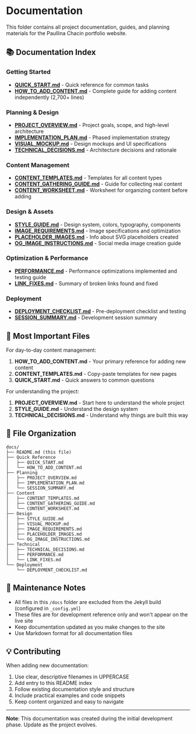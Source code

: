 # Documentation

This folder contains all project documentation, guides, and planning materials for the Paullina Chacin portfolio website.

## 📚 Documentation Index

### Getting Started
- **[QUICK_START.md](QUICK_START.md)** - Quick reference for common tasks
- **[HOW_TO_ADD_CONTENT.md](HOW_TO_ADD_CONTENT.md)** - Complete guide for adding content independently (2,700+ lines)

### Planning & Design
- **[PROJECT_OVERVIEW.md](PROJECT_OVERVIEW.md)** - Project goals, scope, and high-level architecture
- **[IMPLEMENTATION_PLAN.md](IMPLEMENTATION_PLAN.md)** - Phased implementation strategy
- **[VISUAL_MOCKUP.md](VISUAL_MOCKUP.md)** - Design mockups and UI specifications
- **[TECHNICAL_DECISIONS.md](TECHNICAL_DECISIONS.md)** - Architecture decisions and rationale

### Content Management
- **[CONTENT_TEMPLATES.md](CONTENT_TEMPLATES.md)** - Templates for all content types
- **[CONTENT_GATHERING_GUIDE.md](CONTENT_GATHERING_GUIDE.md)** - Guide for collecting real content
- **[CONTENT_WORKSHEET.md](CONTENT_WORKSHEET.md)** - Worksheet for organizing content before adding

### Design & Assets
- **[STYLE_GUIDE.md](STYLE_GUIDE.md)** - Design system, colors, typography, components
- **[IMAGE_REQUIREMENTS.md](IMAGE_REQUIREMENTS.md)** - Image specifications and optimization
- **[PLACEHOLDER_IMAGES.md](PLACEHOLDER_IMAGES.md)** - Info about SVG placeholders created
- **[OG_IMAGE_INSTRUCTIONS.md](OG_IMAGE_INSTRUCTIONS.md)** - Social media image creation guide

### Optimization & Performance
- **[PERFORMANCE.md](PERFORMANCE.md)** - Performance optimizations implemented and testing guide
- **[LINK_FIXES.md](LINK_FIXES.md)** - Summary of broken links found and fixed

### Deployment
- **[DEPLOYMENT_CHECKLIST.md](DEPLOYMENT_CHECKLIST.md)** - Pre-deployment checklist and testing
- **[SESSION_SUMMARY.md](SESSION_SUMMARY.md)** - Development session summary

## 🎯 Most Important Files

For day-to-day content management:
1. **HOW_TO_ADD_CONTENT.md** - Your primary reference for adding new content
2. **CONTENT_TEMPLATES.md** - Copy-paste templates for new pages
3. **QUICK_START.md** - Quick answers to common questions

For understanding the project:
1. **PROJECT_OVERVIEW.md** - Start here to understand the whole project
2. **STYLE_GUIDE.md** - Understand the design system
3. **TECHNICAL_DECISIONS.md** - Understand why things are built this way

## 📝 File Organization

```
docs/
├── README.md (this file)
├── Quick Reference
│   ├── QUICK_START.md
│   └── HOW_TO_ADD_CONTENT.md
├── Planning
│   ├── PROJECT_OVERVIEW.md
│   ├── IMPLEMENTATION_PLAN.md
│   └── SESSION_SUMMARY.md
├── Content
│   ├── CONTENT_TEMPLATES.md
│   ├── CONTENT_GATHERING_GUIDE.md
│   └── CONTENT_WORKSHEET.md
├── Design
│   ├── STYLE_GUIDE.md
│   ├── VISUAL_MOCKUP.md
│   ├── IMAGE_REQUIREMENTS.md
│   ├── PLACEHOLDER_IMAGES.md
│   └── OG_IMAGE_INSTRUCTIONS.md
├── Technical
│   ├── TECHNICAL_DECISIONS.md
│   ├── PERFORMANCE.md
│   └── LINK_FIXES.md
└── Deployment
    └── DEPLOYMENT_CHECKLIST.md
```

## 🔧 Maintenance Notes

- All files in this `/docs` folder are excluded from the Jekyll build (configured in `_config.yml`)
- These files are for development reference only and won't appear on the live site
- Keep documentation updated as you make changes to the site
- Use Markdown format for all documentation files

## 💡 Contributing

When adding new documentation:
1. Use clear, descriptive filenames in UPPERCASE
2. Add entry to this README index
3. Follow existing documentation style and structure
4. Include practical examples and code snippets
5. Keep content organized and easy to navigate

---

**Note**: This documentation was created during the initial development phase. Update as the project evolves.
